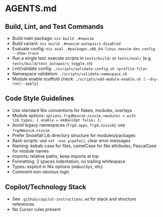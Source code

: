 # AGENTS.md

## Build, Lint, and Test Commands
- Build main package: `nix build .#neovim`
- Build variant: `nix build .#neovim-autopairs-disabled`
- Evaluate config: `nix eval .#packages.x86_64-linux.neovim-dev.config --show-trace`
- Run a single test: execute scripts in `tests/build/` or `tests/eval/` (e.g. `tests/build/test_autopairs_toggle.sh`)
- Lint/validate config: `./scripts/validate-config.sh <profile-file>`
- Namespace validation: `./scripts/validate-namespace.sh`
- Module enable scaffold check: `./scripts/add-module-enable.sh [--dry-run|--apply]`

## Code Style Guidelines
- Use standard Nix conventions for flakes, modules, overlays
- Module options: `options.frgdNeovim.nixvim.<module> = with lib.types; { enable = mkBoolOpt false; };`
- Avoid legacy namespaces (`frgd.apps`, `frgd.nixvim`); use `frgdNeovim.nixvim`
- Prefer Snowfall Lib directory structure for modules/packages
- Bash scripts: use `set -euo pipefail`, clear error messages
- Naming: kebab-case for files, camelCase for Nix attributes, PascalCase for module names
- Imports: relative paths, keep imports at top
- Formatting: 2 spaces indentation, no trailing whitespace
- Types: explicit in Nix options (`mkBoolOpt`, etc)
- Comment non-obvious logic

## Copilot/Technology Stack
- See `.github/copilot-instructions.md` for stack and structure references
- No Cursor rules present
